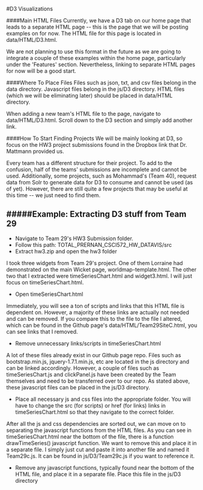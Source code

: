 #D3 Visualizations

####Main HTML Files
Currently, we have a D3 tab on our home page that leads to a separate HTML page -- this is the page that we will be posting examples on for now. The HTML file for this page is located in data/HTML/D3.html. 

We are not planning to use this format in the future as we are going to integrate a couple of these examples within the home page, particularly under the 'Features' section. Nevertheless, linking to separate HTML pages for now will be a good start.

####Where To Place Files
Files such as json, txt, and csv files belong in the data directory. Javascript files belong in the js/D3 directory. HTML files (which we will be eliminating later) should be placed in data/HTML directory.

When adding a new team's HTML file to the page, navigate to data/HTML/D3.html. Scroll down to the D3 section and simply add another link.

####How To Start Finding Projects
We will be mainly looking at D3, so focus on the HW3 project submissions found in the Dropbox link that Dr. Mattmann provided us.

Every team has a different structure for their project. To add to the confusion, half of the teams' submissions are incomplete and cannot be used. Additionally, some projects, such as Mohammad's (Team 40), request data from Solr to generate data for D3 to consume and cannot be used (as of yet). However, there are still quite a few projects that may be useful at this time -- we just need to find them.

#####Example: Extracting D3 stuff from Team 29
-------------------
- Navigate to Team 29's HW3 Submission folder. 
- Follow this path: TOTAL_PRERNAN_CSCI572_HW_DATAVIS/src
- Extract hw3.zip and open the hw3 folder


I took three widgets from Team 29's project. One of them Lorraine had demonstrated on the main Wicket page, worldmap-template.html. The other two that I extracted were timeSeriesChart.html and widget3.html. I will just focus on timeSeriesChart.html.

- Open timeSeriesChart.html


Immediately, you will see a ton of scripts and links that this HTML file is dependent on. However, a majority of these links are actually not needed and can be removed. If you compare this to the file to the file I altered, which can be found in the Github page's data/HTML/Team29SiteC.html, you can see links that I removed.

- Remove unnecessary links/scripts in timeSeriesChart.html


A lot of these files already exist in our Github page repo. Files such as bootstrap.min.js, jquery-1.7.1.min.js, etc are located in the js directory and can be linked accordingly. However, a couple of files such as timeSeriesChart.js and clickPanel.js have been created by the Team themselves and need to be transferred over to our repo. As stated above, these javascript files can be placed in the js/D3 directory. 

- Place all necessary js and css files into the appropriate folder. You will have to change the src (for scripts) or href (for links) links in timeSeriesChart.html so that they navigate to the correct folder.


After all the js and css dependencies are sorted out, we can move on to separating the javascript functions from the HTML files. As you can see in timeSeriesChart.html near the bottom of the file, there is a function drawTimeSeries() javascript function. We want to remove this and place it in a separate file. I simply just cut and paste it into another file and named it Team29c.js. It can be found in js/D3/Team29c.js if you want to reference it. 

- Remove any javascript functions, typically found near the bottom of the HTML file, and place it in a separate file. Place this file in the js/D3 directory



 




